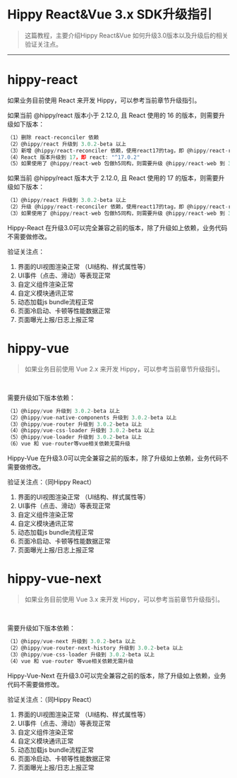 # Hippy React&Vue 3.x SDK升级指引

>这篇教程，主要介绍Hippy React&Vue 如何升级3.0版本以及升级后的相关验证关注点。

---

# hippy-react

如果业务目前使用 React 来开发 Hippy，可以参考当前章节升级指引。
</br>

如果当前 @hippy/react 版本小于 2.12.0, 且 React 使用的 16 的版本，则需要升级如下版本：

``` javascript
（1）删除 react-reconciler 依赖
（2）@hippy/react 升级到 3.0.2-beta 以上
（3）新增 @hippy/react-reconciler 依赖，使用react17的tag，即 @hippy/react-reconciler: react17
（4）React 版本升级到 17，即 react: "^17.0.2"
（5）如果使用了 @hippy/react-web 包做h5同构，则需要升级 @hippy/react-web 到 3.0.2-beta 以上
```

如果当前 @hippy/react 版本大于 2.12.0, 且 React 使用的 17 的版本，则需要升级如下版本：

``` javascript
（1）@hippy/react 升级到 3.0.2-beta 以上
（2）升级 @hippy/react-reconciler 依赖，使用react17的tag，即 @hippy/react-reconciler: react17
（3）如果使用了 @hippy/react-web 包做h5同构，则需要升级 @hippy/react-web 到 3.0.2-beta 以上
```

Hippy-React 在升级3.0可以完全兼容之前的版本，除了升级如上依赖，业务代码不需要做修改。

验证关注点：

1. 界面的UI视图渲染正常 （UI结构、样式属性等）
2. UI事件（点击、滑动）等表现正常
3. 自定义组件渲染正常
4. 自定义模块通讯正常
5. 动态加载js bundle流程正常
6. 页面冷启动、卡顿等性能数据正常
7. 页面曝光上报/日志上报正常

# hippy-vue

>如果业务目前使用 Vue 2.x 来开发 Hippy，可以参考当前章节升级指引。
</br>

需要升级如下版本依赖：

``` javascript
（1）@hippy/vue 升级到 3.0.2-beta 以上
（2）@hippy/vue-native-components 升级到 3.0.2-beta 以上
（3）@hippy/vue-router 升级到 3.0.2-beta 以上
（4）@hippy/vue-css-loader 升级到 3.0.2-beta 以上
（5）@hippy/vue-loader 升级到 3.0.2-beta 以上
（6）vue 和 vue-router等vue相关依赖无需升级
```

Hippy-Vue 在升级3.0可以完全兼容之前的版本，除了升级如上依赖，业务代码不需要做修改。

验证关注点：（同Hippy React）

1. 界面的UI视图渲染正常 （UI结构、样式属性等）
2. UI事件（点击、滑动）等表现正常
3. 自定义组件渲染正常
4. 自定义模块通讯正常
5. 动态加载js bundle流程正常
6. 页面冷启动、卡顿等性能数据正常
7. 页面曝光上报/日志上报正常

# hippy-vue-next

>如果业务目前使用 Vue 3.x 来开发 Hippy，可以参考当前章节升级指引。
</br>

需要升级如下版本依赖：

``` javascript
（1）@hippy/vue-next 升级到 3.0.2-beta 以上
（2）@hippy/vue-router-next-history 升级到 3.0.2-beta 以上
（3）@hippy/vue-css-loader 升级到 3.0.2-beta 以上
（4）vue 和 vue-router 等vue相关依赖无需升级
```

Hippy-Vue-Next 在升级3.0可以完全兼容之前的版本，除了升级如上依赖，业务代码不需要做修改。

验证关注点：（同Hippy React）

1. 界面的UI视图渲染正常 （UI结构、样式属性等）
2. UI事件（点击、滑动）等表现正常
3. 自定义组件渲染正常
4. 自定义模块通讯正常
5. 动态加载js bundle流程正常
6. 页面冷启动、卡顿等性能数据正常
7. 页面曝光上报/日志上报正常
